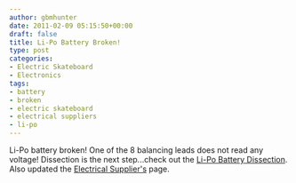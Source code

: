 ```yaml
---
author: gbmhunter
date: 2011-02-09 05:15:50+00:00
draft: false
title: Li-Po Battery Broken!
type: post
categories:
- Electric Skateboard
- Electronics
tags:
- battery
- broken
- electric skateboard
- electrical suppliers
- li-po
---
```


Li-Po battery broken! One of the 8 balancing leads does not read any voltage! Dissection is the next step...check out the [Li-Po Battery Dissection](/electronics/projects/electric-skateboard/electric-skateboard-the-li-po-battery-dissection). Also updated the [Electrical Supplier's](/electronics/other/electrical-suppliers) page.
